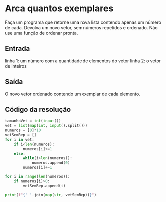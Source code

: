 # Arca quantos exemplares

Faça um programa que retorne uma
nova lista contendo apenas um número de cada.
Devolva um novo vetor, sem números repetidos e ordenado.
Não use uma função de ordenar pronta.

## Entrada
linha 1: um número com a quantidade de elementos do vetor
linha 2: o vetor de inteiros

## Saída
O novo vetor ordenado contendo um exemplar de cada elemento.

## Código da resolução

```Python
tamanhoVet = int(input())
vet = list(map(int, input().split()))
numeros = [0]*10
vetSemRep = []
for i in vet:
    if i<len(numeros):
        numeros[i]+=1
    else:
        while(i>len(numeros)):
            numeros.append(0)
        numeros[i]+=1

for i in range(len(numeros)):
    if numeros[i]>0:
        vetSemRep.append(i)

print(f"{' '.join(map(str, vetSemRep))}")
```
